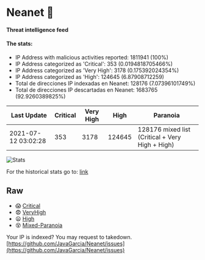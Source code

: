 # Neanet :hocho:
#### Threat intelligence feed
#### The stats:

- IP Address with malicious activities reported: 1811941 (100%)
- IP Address categorized as 'Critical':  353 (0.0194818705466%)
- IP Address categorized as 'Very High':  3178 (0.175392024354%)
- IP Address categorized as 'High':  124645 (6.87908712259)
- Total de direcciones IP indexadas en Neanet:  128176 (7.07396101749%)
- Total de direcciones IP descartadas en Neanet:  1683765 (92.9260389825%)

| Last Update | Critical | Very High | High | Paranoia |
| --- | --- | --- | --- | --- |
| 2021-07-12 03:02:28 | 353 | 3178 | 124645 | 128176 mixed list (Critical + Very High + High)|

![Stats](https://docs.google.com/spreadsheets/d/e/2PACX-1vSnaNMIXVabIpDJjufMlzH7poXnshF3mgd8Is1g9ytUEzVsP5my4Trn8f-xkoLLQ38xpL3HtmUexLo6/pubchart?oid=501124687&format=image)

For the historical stats go to: [link](/stats.csv)
## Raw
- :scream: [Critical](https://raw.githubusercontent.com/JavaGarcia/Neanet/master/blacklists/neanet_critical.txt)
- :fearful: [VeryHigh](https://raw.githubusercontent.com/JavaGarcia/Neanet/master/blacklists/neanet_veryHigh.txtt)
- :frowning: [High](https://raw.githubusercontent.com/JavaGarcia/Neanet/master/blacklists/neanet_high.txt)
- :dizzy_face: [Mixed-Paranoia](https://raw.githubusercontent.com/JavaGarcia/Neanet/master/blacklists/neanet_all.txt)


Your IP is indexed? You may request to takedown. [https://github.com/JavaGarcia/Neanet/issues](https://github.com/JavaGarcia/Neanet/issues)




































































































































































































































































































































































































































































































































































































































































































































































































































































































































































































































































































































































































































































































































































































































































































































































































































































































































































































































































































































































































































































































































































































































































































































































































































































































































































































































































































































































































































































































































































































































































































































































































































































































































































































































































































































































































































































































































































































































































































































































































































































































































































































































































































































































































































































































































































































































































































































































































































































































































































































































































































































































































































































































































































































































































































































































































































































































































































































































































































































































































































































































































































































































































































































































































































































































































































































































































































































































































































































































































































































































































































































































































































































































































































































































































































































































































































































































































